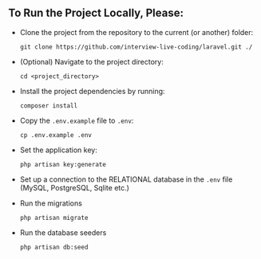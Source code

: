 ## To Run the Project Locally, Please:

- Clone the project from the repository to the current (or another) folder: 

    `git clone https://github.com/interview-live-coding/laravel.git ./`
 
- (Optional) Navigate to the project directory: 

    `cd <project_directory>`
- Install the project dependencies by running: 
 
    `composer install`

- Copy the `.env.example` file to `.env`:

    `cp .env.example .env`

- Set the application key:

  `php artisan key:generate`

- Set up a connection to the RELATIONAL database in the `.env` file (MySQL, PostgreSQL, Sqlite etc.)
 
- Run the migrations

    `php artisan migrate`

- Run the database seeders

    `php artisan db:seed`
